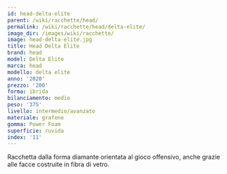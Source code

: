 ```yaml
---
id: head-delta-elite
parent: /wiki/racchette/head/
permalink: /wiki/racchette/head/delta-elite/
image_dir: /images/wiki/racchette/
image: head-delta-elite.jpg
title: Head Delta Elite
brand: head
model: Delta Elite
marca: head
modello: delta elite
anno: '2020'
prezzo: '200'
forma: ibrida
bilanciamento: medio
peso: '375'
livello: intermedio/avanzato
materiale: grafene
gomma: Power Foam
superficie: ruvida
index: '11'
---
```

Racchetta dalla forma diamante orientata al gioco offensivo, anche grazie alle facce costruite in fibra di vetro.